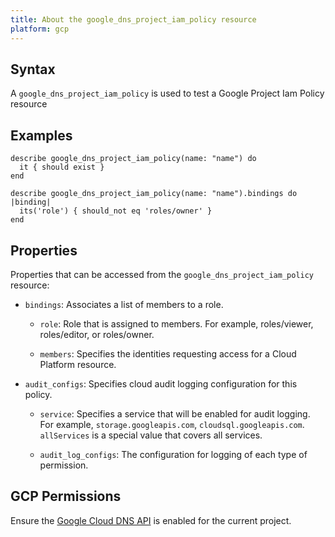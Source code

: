 ```yaml
---
title: About the google_dns_project_iam_policy resource
platform: gcp
---
```


## Syntax
A `google_dns_project_iam_policy` is used to test a Google Project Iam Policy resource

## Examples
```
describe google_dns_project_iam_policy(name: "name") do
  it { should exist }
end

describe google_dns_project_iam_policy(name: "name").bindings do |binding|
  its('role') { should_not eq 'roles/owner' }
end
```

## Properties
Properties that can be accessed from the `google_dns_project_iam_policy` resource:

  * `bindings`: Associates a list of members to a role.

    * `role`: Role that is assigned to members. For example, roles/viewer, roles/editor, or roles/owner.

    * `members`: Specifies the identities requesting access for a Cloud Platform resource.

  * `audit_configs`: Specifies cloud audit logging configuration for this policy.

    * `service`: Specifies a service that will be enabled for audit logging. For example, `storage.googleapis.com`, `cloudsql.googleapis.com`. `allServices`  is a special value that covers all services.

    * `audit_log_configs`: The configuration for logging of each type of permission.



## GCP Permissions

Ensure the [Google Cloud DNS API](https://console.cloud.google.com/apis/library/dns.googleapis.com/) is enabled for the current project.
